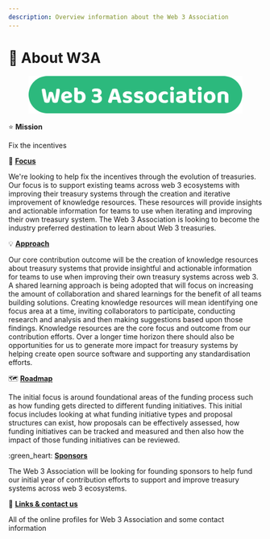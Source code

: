 ```yaml
---
description: Overview information about the Web 3 Association
---
```


# 👋 About W3A

<figure><img src=".gitbook/assets/w3association-title.png" alt=""><figcaption></figcaption></figure>



⭐ **Mission**

Fix the incentives



🎯 [**Focus**](focus.md)

We're looking to help fix the incentives through the evolution of treasuries. Our focus is to support existing teams across web 3 ecosystems with improving their treasury systems through the creation and iterative improvement of knowledge resources. These resources will provide insights and actionable information for teams to use when iterating and improving their own treasury system. The Web 3 Association is looking to become the industry preferred destination to learn about Web 3 treasuries.



💡 [**Approach**](approach/)

Our core contribution outcome will be the creation of knowledge resources about treasury systems that provide insightful and actionable information for teams to use when improving their own treasury systems across web 3. A shared learning approach is being adopted that will focus on increasing the amount of collaboration and shared learnings for the benefit of all teams building solutions. Creating knowledge resources will mean identifying one focus area at a time, inviting collaborators to participate, conducting research and analysis and then making suggestions based upon those findings. Knowledge resources are the core focus and outcome from our contribution efforts. Over a longer time horizon there should also be opportunities for us to generate more impact for treasury systems by helping create open source software and supporting any standardisation efforts.



🗺️ [**Roadmap**](roadmap.md)

The initial focus is around foundational areas of the funding process such as how funding gets directed to different funding initiatives. This initial focus includes looking at what funding initiative types and proposal structures can exist, how proposals can be effectively assessed, how funding initiatives can be tracked and measured and then also how the impact of those funding initiatives can be reviewed.



:green\_heart: [**Sponsors**](sponsor-a-contributor/)

The Web 3 Association will be looking for founding sponsors to help fund our initial year of contribution efforts to support and improve treasury systems across web 3 ecosystems.



💬 [**Links & contact us**](links-and-contact-us.md)

All of the online profiles for Web 3 Association and some contact information
